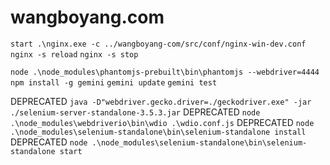 wangboyang.com
==============

`start .\nginx.exe -c ../wangboyang-com/src/conf/nginx-win-dev.conf`
`nginx -s reload`
`nginx -s stop`

`node .\node_modules\phantomjs-prebuilt\bin\phantomjs --webdriver=4444`
`npm install -g gemini`
`gemini update`
`gemini test`

DEPRECATED `java -D"webdriver.gecko.driver=./geckodriver.exe" -jar ./selenium-server-standalone-3.5.3.jar`
DEPRECATED `node .\node_modules\webdriverio\bin\wdio .\wdio.conf.js`
DEPRECATED `node .\node_modules\selenium-standalone\bin\selenium-standalone install`
DEPRECATED `node .\node_modules\selenium-standalone\bin\selenium-standalone start`
